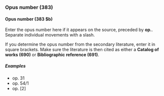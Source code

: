 ### Opus number (383)

#### Opus number (383 $b)

Enter the opus number here if it appears on the source, preceded by **op.**. Separate individual movements with a slash.

If you determine the opus number from the secondary literature, enter it in square brackets. Make sure the literature is then cited as either a **Catalog of works (690)** or **Bibliographic reference (691)**.

##### Examples

- op. 31
- op. 54/1
- op. [2]
